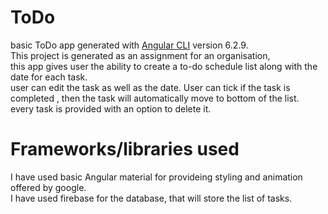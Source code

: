 # ToDo

 basic ToDo app generated with [Angular CLI](https://github.com/angular/angular-cli) version 6.2.9.\
 This project is generated as an assignment for an organisation,\
 this app gives user the ability to create a to-do schedule list along with the date for each task.\
 user can edit the task as well as the date.  User can tick if the task is completed , then the task will automatically move to bottom of the list.\
 every task  is provided with an option to delete it.
 
 # Frameworks/libraries used
 
  I have used basic Angular material for provideing styling and animation offered by google.\
  I have used firebase for the database, that will store the list of tasks.
 


